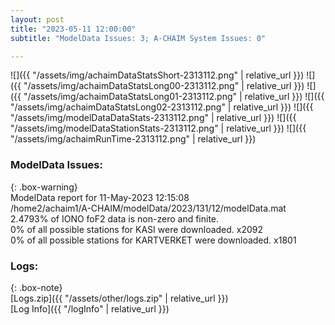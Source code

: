 ```yaml
---
layout: post
title: "2023-05-11 12:00:00"
subtitle: "ModelData Issues: 3; A-CHAIM System Issues: 0"

---
```


![]({{ "/assets/img/achaimDataStatsShort-2313112.png" | relative_url }})
![]({{ "/assets/img/achaimDataStatsLong00-2313112.png" | relative_url }})
![]({{ "/assets/img/achaimDataStatsLong01-2313112.png" | relative_url }})
![]({{ "/assets/img/achaimDataStatsLong02-2313112.png" | relative_url }})
![]({{ "/assets/img/modelDataDataStats-2313112.png" | relative_url }})
![]({{ "/assets/img/modelDataStationStats-2313112.png" | relative_url }})
![]({{ "/assets/img/achaimRunTime-2313112.png" | relative_url }})


### ModelData Issues:  
  
{: .box-warning}  
 ModelData report for 11-May-2023 12:15:08   
 /home2/achaim1/A-CHAIM/modelData/2023/131/12/modelData.mat   
 2.4793% of IONO foF2 data is non-zero and finite.   
 0% of all possible stations for KASI were downloaded. x2092   
 0% of all possible stations for KARTVERKET were downloaded. x1801   
  


### Logs:  
  
{: .box-note}  
[Logs.zip]({{ "/assets/other/logs.zip" | relative_url }})  
[Log Info]({{ "/logInfo" | relative_url }})  
